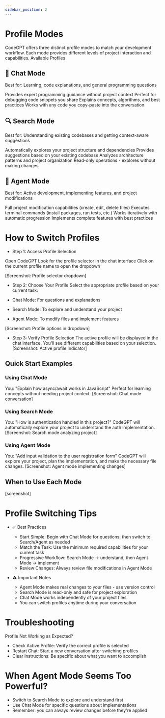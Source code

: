 ```yaml
---
sidebar_position: 2
---
```

# Profile Modes

CodeGPT offers three distinct profile modes to match your development workflow. Each mode provides different levels of project interaction and capabilities.
Available Profiles

## 💬 Chat Mode
Best for: Learning, code explanations, and general programming questions

Provides expert programming guidance without project context
Perfect for debugging code snippets you share
Explains concepts, algorithms, and best practices
Works with any code you copy-paste into the conversation

## 🔍 Search Mode
Best for: Understanding existing codebases and getting context-aware suggestions

Automatically explores your project structure and dependencies
Provides suggestions based on your existing codebase
Analyzes architecture patterns and project organization
Read-only operations - explores without making changes

## 🤖 Agent Mode
Best for: Active development, implementing features, and project modifications

Full project modification capabilities (create, edit, delete files)
Executes terminal commands (install packages, run tests, etc.)
Works iteratively with automatic progression
Implements complete features with best practices

# How to Switch Profiles
- Step 1: Access Profile Selection

Open CodeGPT
Look for the profile selector in the chat interface
Click on the current profile name to open the dropdown

[Screenshot: Profile selector dropdown]

- Step 2: Choose Your Profile
Select the appropriate profile based on your current task:

- Chat Mode: For questions and explanations
- Search Mode: To explore and understand your project
- Agent Mode: To modify files and implement features

[Screenshot: Profile options in dropdown]

- Step 3: Verify Profile Selection
The active profile will be displayed in the chat interface. You'll see different capabilities based on your selection.
[Screenshot: Active profile indicator]

## Quick Start Examples

### Using Chat Mode
You: "Explain how async/await works in JavaScript"
Perfect for learning concepts without needing project context.
[Screenshot: Chat mode conversation]

### Using Search Mode
You: "How is authentication handled in this project?"
CodeGPT will automatically explore your project to understand the auth implementation.
[Screenshot: Search mode analyzing project]

### Using Agent Mode
You: "Add input validation to the user registration form"
CodeGPT will explore your project, plan the implementation, and make the necessary file changes.
[Screenshot: Agent mode implementing changes]

## When to Use Each Mode

[screenshot]

# Profile Switching Tips
- ✅ Best Practices
  - Start Simple: Begin with Chat Mode for questions, then switch to Search/Agent as needed
  - Match the Task: Use the minimum required capabilities for your current task
  - Progressive Workflow: Search Mode → understand, then Agent Mode → implement
  - Review Changes: Always review file modifications in Agent Mode

- ⚠️ Important Notes
  - Agent Mode makes real changes to your files - use version control
  - Search Mode is read-only and safe for project exploration
  - Chat Mode works independently of your project files
  - You can switch profiles anytime during your conversation

# Troubleshooting
Profile Not Working as Expected?

- Check Active Profile: Verify the correct profile is selected
- Restart Chat: Start a new conversation after switching profiles
- Clear Instructions: Be specific about what you want to accomplish

# When Agent Mode Seems Too Powerful?

- Switch to Search Mode to explore and understand first
- Use Chat Mode for specific questions about implementations
- Remember: you can always review changes before they're applied